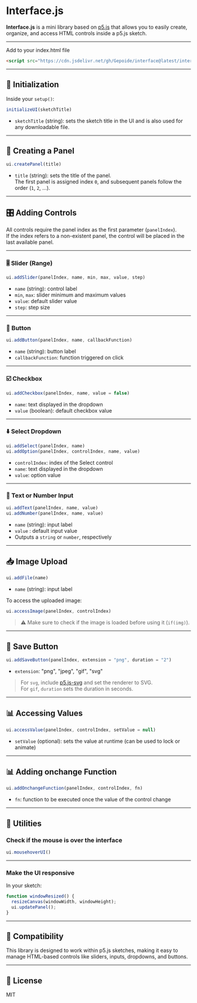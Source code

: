 # Interface.js

**Interface.js** is a mini library based on [p5.js](https://p5js.org) that allows you to easily create, organize, and access HTML controls inside a p5.js sketch.

---
Add to your index.html file
```html
<script src="https://cdn.jsdelivr.net/gh/Gepoide/interface@latest/interface.js"></script>
```

---

## 🚀 Initialization

Inside your `setup()`:

```js
initializeUI(sketchTitle)
```

- `sketchTitle` (string): sets the sketch title in the UI and is also used for any downloadable file.

---

## 🧱 Creating a Panel

```js
ui.createPanel(title)
```

- `title` (string): sets the title of the panel.  
The first panel is assigned index `0`, and subsequent panels follow the order (`1`, `2`, ...).

---

## 🎛️ Adding Controls

All controls require the panel index as the first parameter (`panelIndex`).  
If the index refers to a non-existent panel, the control will be placed in the last available panel.

---

### 🎚️ Slider (Range)

```js
ui.addSlider(panelIndex, name, min, max, value, step)
```

- `name` (string): control label  
- `min`, `max`: slider minimum and maximum values  
- `value`: default slider value  
- `step`: step size

---

### 🔘 Button

```js
ui.addButton(panelIndex, name, callbackFunction)
```

- `name` (string): button label  
- `callbackFunction`: function triggered on click

---

### ☑️ Checkbox

```js
ui.addCheckbox(panelIndex, name, value = false)
```
- `name`: text displayed in the dropdown 
- `value` (boolean): default checkbox value

---

### ⬇️ Select Dropdown

```js
ui.addSelect(panelIndex, name)
ui.addOption(panelIndex, controlIndex, name, value)
```

- `controlIndex`: index of the Select control  
- `name`: text displayed in the dropdown  
- `value`: option value

---

### 📝 Text or Number Input

```js
ui.addText(panelIndex, name, value)
ui.addNumber(panelIndex, name, value)
```
- `name` (string): input label   
- `value` : default input value
- Outputs a `string` or `number`, respectively

---

## 📥 Image Upload

```js
ui.addFile(name)
```
- `name` (string): input label   

To access the uploaded image:

```js
ui.accessImage(panelIndex, controlIndex)
```

> ⚠️ Make sure to check if the image is loaded before using it (`if(img)`).

---

## 💾 Save Button

```js
ui.addSaveButton(panelIndex, extension = "png", duration = "2")
```

- `extension`: "png", "jpeg", "gif", "svg"  
> For `svg`, include [p5.js-svg](https://unpkg.com/p5.js-svg@1.6.0) and set the renderer to SVG.  
> For `gif`, `duration` sets the duration in seconds.

---

## 📊 Accessing Values

```js
ui.accessValue(panelIndex, controlIndex, setValue = null)
```

- `setValue` (optional): sets the value at runtime (can be used to lock or animate)

---

## 📊 Adding onchange Function

```js
ui.addOnchangeFunction(panelIndex, controlIndex, fn)
```

- `fn`: function to be executed once the value of the control change

---

## 🧠 Utilities

### Check if the mouse is over the interface

```js
ui.mousehoverUI()
```

---

### Make the UI responsive

In your sketch:

```js
function windowResized() {
  resizeCanvas(windowWidth, windowHeight);
  ui.updatePanel();
}
```

---

## 🧩 Compatibility

This library is designed to work within p5.js sketches, making it easy to manage HTML-based controls like sliders, inputs, dropdowns, and buttons.

---

## 📄 License

MIT
